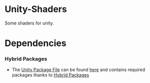 # Unity-Shaders
Some shaders for unity.

# Dependencies
### Hybrid Packages
- The [Unity Package File](https://docs.unity3d.com/Manual/AssetPackagesImport.html) can be found [here](Packages/Package.unitypackage) and contains required packages thanks to [Hybrid Packages](https://github.com/needle-tools/hybrid-packages)
